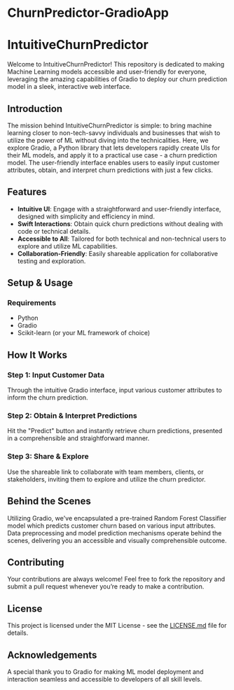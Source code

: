 # ChurnPredictor-GradioApp

# IntuitiveChurnPredictor

Welcome to IntuitiveChurnPredictor! This repository is dedicated to making Machine Learning models accessible and user-friendly for everyone, leveraging the amazing capabilities of Gradio to deploy our churn prediction model in a sleek, interactive web interface.

##  Introduction
The mission behind IntuitiveChurnPredictor is simple: to bring machine learning closer to non-tech-savvy individuals and businesses that wish to utilize the power of ML without diving into the technicalities. Here, we explore Gradio, a Python library that lets developers rapidly create UIs for their ML models, and apply it to a practical use case - a churn prediction model. The user-friendly interface enables users to easily input customer attributes, obtain, and interpret churn predictions with just a few clicks.

##  Features
- **Intuitive UI**: Engage with a straightforward and user-friendly interface, designed with simplicity and efficiency in mind.
- **Swift Interactions**: Obtain quick churn predictions without dealing with code or technical details.
- **Accessible to All**: Tailored for both technical and non-technical users to explore and utilize ML capabilities.
- **Collaboration-Friendly**: Easily shareable application for collaborative testing and exploration.

##  Setup & Usage
### Requirements
- Python
- Gradio
- Scikit-learn (or your ML framework of choice)

##  How It Works
### Step 1: Input Customer Data
Through the intuitive Gradio interface, input various customer attributes to inform the churn prediction.

### Step 2: Obtain & Interpret Predictions
Hit the "Predict" button and instantly retrieve churn predictions, presented in a comprehensible and straightforward manner.

### Step 3: Share & Explore
Use the shareable link to collaborate with team members, clients, or stakeholders, inviting them to explore and utilize the churn predictor.

##  Behind the Scenes
Utilizing Gradio, we've encapsulated a pre-trained Random Forest Classifier model which predicts customer churn based on various input attributes. Data preprocessing and model prediction mechanisms operate behind the scenes, delivering you an accessible and visually comprehensible outcome.

##  Contributing
Your contributions are always welcome! Feel free to fork the repository and submit a pull request whenever you’re ready to make a contribution.

##  License
This project is licensed under the MIT License - see the [LICENSE.md](LICENSE.md) file for details.

##  Acknowledgements
A special thank you to Gradio for making ML model deployment and interaction seamless and accessible to developers of all skill levels.
